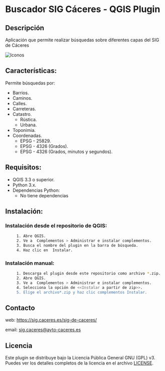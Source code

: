 # Buscador SIG Cáceres - QGIS Plugin

## Descripción
Aplicación que permite realizar búsquedas sobre diferentes capas del SIG de Cáceres


![Iconos](C:\Proyectos\Caceres\Plugins\modificados_Febrero_2025\buscador_sig_caceres\buscador_sig_caceres\doc\presentacion.png)

## Características:
Permite búsquedas por:

- Barrios.
- Caminos.
- Calles.
- Carreteras.
- Catastro.
    - Rústica. 
    - Urbana.
- Toponimia.
- Coordenadas.
    - EPSG - 25829.
    - EPSG - 4326 (Grados).
    - EPSG - 4326 (Grados, minutos  y segundos).

## Requisitos:

- QGIS 3.3 o superior.
- Python 3.x.
- Dependencias Python:
    - No tiene dependencias

## Instalación:
  ### Instalación desde el repositorio de QGIS:
   ```sh
        1. Abre QGIS.
        2. Ve a  Complementos > Administrar e instalar complementos.
        3. Busca el nombre del plugin en la barra de búsqueda.
        4. Haz clic en  Instalar.
   ```

  ### Instalación manual:
   ```sh
        1. Descarga el plugin desde este repositorio como archivo *.zip.
        2. Abre QGIS.
        3. Ve a  Complementos > Administrar e instalar complementos.
        4. Selecciona la opción de <<Instalar a partir de zip>>.
        5. Elige el archivo*.zip y haz clic complementos Instalar.        
   ```
## Contacto
web: https://sig.caceres.es/sig-de-caceres/

email: sig.caceres@ayto-caceres.es

## Licencia
Este plugin se distribuye bajo la Licencia Pública General GNU (GPL) v3. Puedes ver los detalles completos de la licencia en el archivo [LICENSE](https://www.gnu.org/licenses/gpl-3.0.html).
